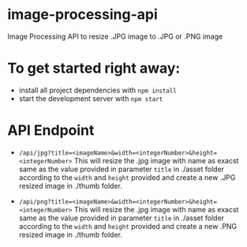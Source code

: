 # image-processing-api
 Image Processing API to resize .JPG image to .JPG or .PNG image 

# To get started right away:

* install all project dependencies with `npm install`
* start the development server with `npm start`

# API Endpoint

* `/api/jpg?title=<imageName>&width=<integerNumber>&height=<integerNumber>`
This will resize the .jpg image with name as exacst same as the value provided in parameter `title` in ./asset folder according to the `width` and `height` provided and create a new .JPG resized image in ./thumb folder.

* `/api/png?title=<imageName>&width=<integerNumber>&height=<integerNumber>`
This will resize the .jpg image with name as exacst same as the value provided in parameter `title` in ./asset folder according to the `width` and `height` provided and create a new .PNG resized image in ./thumb folder.
